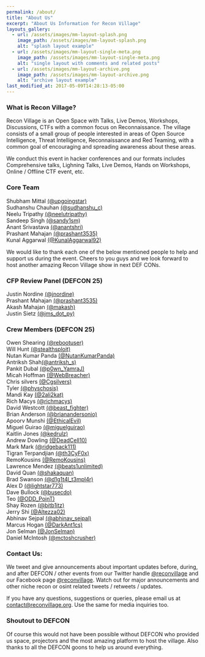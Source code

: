 ```yaml
---
permalink: /about/
title: "About Us"
excerpt: "About Us Information for Recon Village"
layouts_gallery:
  - url: /assets/images/mm-layout-splash.png
    image_path: /assets/images/mm-layout-splash.png
    alt: "splash layout example"
  - url: /assets/images/mm-layout-single-meta.png
    image_path: /assets/images/mm-layout-single-meta.png
    alt: "single layout with comments and related posts"
  - url: /assets/images/mm-layout-archive.png
    image_path: /assets/images/mm-layout-archive.png
    alt: "archive layout example"
last_modified_at: 2017-05-09T14:28:13-05:00
---
```


### What is Recon Village?
Recon Village is an Open Space with Talks, Live Demos, Workshops, Discussions, CTFs with a common focus on Reconnaissance. The village consists of a small group of people interested in areas of Open Source Intelligence, Threat Intelligence, Reconnaissance and Red Teaming, with a common goal of encouraging and spreading awareness about these areas.

We conduct this event in hacker conferences and our formats includes Comprehensive talks, Lighning Talks, Live Demos, Hands on Workshops, Online / Offline CTF event, etc. 


### Core Team
Shubham Mittal [(@upgoingstar)](https://twitter.com/upgoingstar)<br>
Sudhanshu Chauhan [(@sudhanshu_c)](https://twitter.com/sudhanshu_c)<br>
Neelu Tripathy [(@neelutripathy)](https://twitter.com/neelutripathy)<br>
Sandeep Singh [(@sandy1sm)](https://twitter.com/sandy1sm)<br>
Anant Srivastava [(@anantshri)](https://twitter.com/anantshri)<br>
Prashant Mahajan [(@prashant3535)](https://twitter.com/prashant3535)<br>
Kunal Aggarwal [(@KunalAggarwal92)](https://twitter.com/KunalAggarwal92)

We would like to thank each one of the below mentioned people to help and support us during the event. Cheers to you guys and we look forward to host another amazing Recon Village show in next DEF CONs.

### CFP Review Panel (DEFCON 25)
Justin Nordine [(@jnordine)](https://twitter.com/jnordine)<br>
Prashant Mahajan [(@prashant3535)](https://twitter.com/prashant3535)<br>
Akash Mahajan [(@makash)](https://twitter.com/makash)<br>
Justin Sietz [(@jms_dot_py)](https://twitter.com/jms_dot_py)

### Crew Members (DEFCON 25)
Owen Shearing [(@rebootuser)](https://twitter.com/rebootuser)<br>
Will Hunt [(@stealthsploit)](https://twitter.com/stealthsploit)<br>
Nutan Kumar Panda [(@NutanKumarPanda)](https://twitter.com/NutanKumarPanda)<br>
Antriksh Shah[(@antriksh_s)](https://twitter.com/antriksh_s)<br>
Pankit Dubal [(@p0wn_YamraJ)](https://twitter.com/p0wn_YamraJ)<br>
Micah Hoffman [(@WebBreacher)](https://twitter.com/WebBreacher)<br>
Chris silvers [(@Cgsilvers)](https://twitter.com/Cgsilvers)<br>
Tyler [(@physchosis)](https://twitter.com/physchosis)<br>
Mandi Kay [(@2ali2kat)](https://twitter.com/2ali2kat)<br>
Rich Macys [(@richmacys)](https://twitter.com/richmacys)<br>
David Westcott [(@beast_fighter)](https://twitter.com/beast_fighter)<br>
Brian Anderson [(@brianandersonio)](https://twitter.com/brianandersonio)<br>
Apoorv Munshi [(@EthicalEvil)](https://twitter.com/EthicalEvil)<br>
Miguel Guirao [(@miguelguirao)](https://twitter.com/miguelguirao)<br>
Kaitlin Jones [(@kedrulz)](https://twitter.com/kedrulz)<br>
Andrew Dowling [(@DeadCell10)](https://twitter.com/DeadCell10)<br>
Mark Mark [(@ridgeback111)](https://twitter.com/ridgeback111)<br>
Tigran Terpandjian [(@th3CyF0x)](https://twitter.com/th3CyF0x)<br>
RemoKousins [(@RemoKousins)](https://twitter.com/RemoKousins)<br>
Lawrence Mendez [(@beats1unlimited)](https://twitter.com/beats1unlimited)<br>
David Quan [(@shakaquan)](https://twitter.com/shakaquan)<br>
Brad Swanson [(@d1g1t4l_t3mpl4r)](https://twitter.com/d1g1t4l_t3mpl4r)<br>
Alex D [(@lightstar773)](https://twitter.com/lightstar773)<br>
Dave Bullock [(@busecdo)](https://twitter.com/busecdo)<br>
Teo [(@ODD_PoinT)](https://twitter.com/ODD_PoinT)<br>
Shay Rozen [(@bitb1itz)](https://twitter.com/bitb1itz)<br>
Jerry Shi [(@Altezza02)](https://twitter.com/Altezza02)<br>
Abhinav Sejpal [(@abhinav_sejpal)](https://twitter.com/abhinav_sejpal)<br>
Marcus Hogan [(@DarkAnt1cs)](https://twitter.com/DarkAnt1cs)<br>
Jon Selman [(@JonSelman)](https://twitter.com/JonSelman)<br>
Daniel McIntosh [(@mctoshcrusher)](https://twitter.com/mctoshcrusher)


### Contact Us:
We tweet and give announcements about important updates before, during, and after DEFCON / other events from our Twitter handle [@reconvillage](https://twitter.com/reconvillage) and our Facebook page [@reconvillage](https://facebook.com/reconvillage). Watch out for major announcements and other niche recon or osint related tweets / retweets / updates.

If you have any questions, suggestions or queries, please email us at contact@reconvillage.org. Use the same for media inquiries too.


### Shoutout to DEFCON
Of course this would not have been possible without DEFCON who provided us space, projectors and the most amazing platform to host the village. Also thanks to all the DEFCON goons to help us around everything. 


